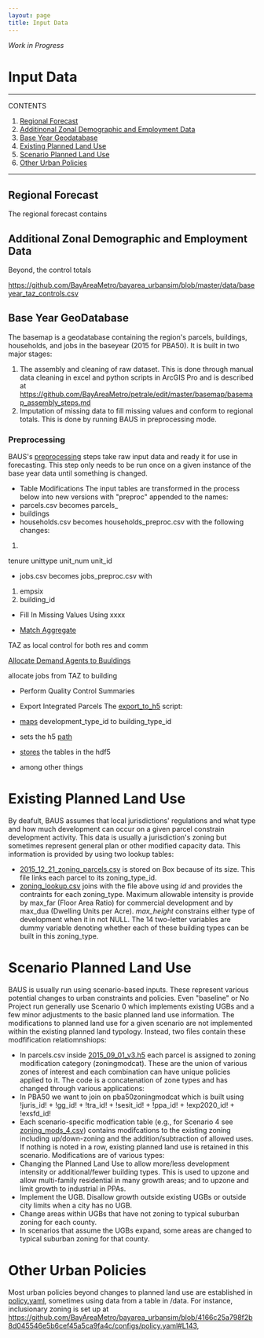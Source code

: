 ```yaml
---
layout: page
title: Input Data
---
```


*Work in Progress*

# Input Data

---
CONTENTS

1. [Regional Forecast](#regional-forecast)
2. [Additinonal Zonal Demographic and Employment Data](#additional-zonal-demographic-and-employment-data)
3. [Base Year Geodatabase](#base-year-geodatabase) 
4. [Existing Planned Land Use](#existing-planned-land-use)
5. [Scenario Planned Land Use](#scenario-planned-land-use)
6. [Other Urban Policies](#other-urban-policies)

---
## Regional Forecast
The regional forecast contains 

## Additional Zonal Demographic and Employment Data
Beyond, the control totals

https://github.com/BayAreaMetro/bayarea_urbansim/blob/master/data/baseyear_taz_controls.csv

## Base Year GeoDatabase
The basemap is a geodatabase containing the region's parcels, buildings, households, and jobs in the baseyear (2015 for PBA50). It is built in two major stages:
1. The assembly and cleaning of raw dataset. This is done through manual data cleaning in excel and python scripts in ArcGIS Pro and is described at https://github.com/BayAreaMetro/petrale/edit/master/basemap/basemap_assembly_steps.md
2. Imputation of missing data to fill missing values and conform to regional totals. This is done by running BAUS in preprocessing mode.

### Preprocessing
BAUS's [preprocessing](https://github.com/BayAreaMetro/bayarea_urbansim/blob/master/baus/preprocessing.py) steps take raw input data and ready it for use in forecasting. This step only needs to be run once on a given instance of the base year data until something is changed. 


* Table Modifications
The input tables are transformed in the process below into new versions with "preproc" appended to the names:
* parcels.csv becomes parcels_
* buildings
* households.csv becomes households_preproc.csv with the following changes:
1. 

tenure
unittype
unit_num
unit_id
* jobs.csv becomes jobs_preproc.csv with 
1. empsix 
2. building_id



* Fill In Missing Values Using xxxx







* [Match Aggregate]((https://github.com/MetropolitanTransportationCommission/bayarea_urbansim/blob/master/data_regeneration/match_aggregate.py))

TAZ as local control for both res and comm

 [Allocate Demand Agents to Buuldings](https://github.com/MetropolitanTransportationCommission/bayarea_urbansim/blob/master/data_regeneration/demand_agent_allocation.py)

allocate jobs from TAZ to building




* Perform Quality Control Summaries

* Export Integrated Parcels
The [export_to_h5](https://github.com/MetropolitanTransportationCommission/bayarea_urbansim/blob/master/data_regeneration/export_to_h5.py) script:

* [maps](https://github.com/MetropolitanTransportationCommission/bayarea_urbansim/blob/master/data_regeneration/export_to_h5.py#L15-L31) development_type_id to building_type_id

* sets the h5 [path](https://github.com/MetropolitanTransportationCommission/bayarea_urbansim/blob/master/data_regeneration/export_to_h5.py#L13)

* [stores](https://github.com/MetropolitanTransportationCommission/bayarea_urbansim/blob/master/data_regeneration/export_to_h5.py#L60-L67) the tables in the hdf5

* among other things 



# Existing Planned Land Use
By deafult, BAUS assumes that local jurisdictions' regulations and what type and how much development can occur on a given parcel constrain development activity. This data is usually a jurisdiction's zoning but sometimes represent general plan or other modified capacity data. This information is provided by using two lookup tables:
* [2015_12_21_zoning_parcels.csv](https://mtcdrive.box.com/s/ir65mdbytf2lpjx8i41j7lpxqm4r1ujm) is stored on Box because of its size. This file links each parcel to its zoning_type_id.
* [zoning_lookup.csv](https://github.com/BayAreaMetro/bayarea_urbansim/blob/master/data/zoning_lookup.csv) joins with the file above using _id_ and provides the contraints for each zoning_type. Maximum allowable intensity is provide by max_far (Floor Area Ratio) for commercial development and by max_dua (Dwelling Units per Acre). _max_height_ constrains either type of development when it in not NULL. The 14 two-letter variables are dummy variable denoting whether each of these building types can be built in this zoning_type.

# Scenario Planned Land Use
BAUS is usually run using scenario-based inputs. These represent various potential changes to urban constraints and policies. Even "baseline" or No Project run generally use Scenario 0 which implements existing UGBs and a few minor adjustments to the basic planned land use information. The modifications to planned land use for a given scenario are not implemented within the existing planned land typology. Instead, two files contain these modfification relatiomnshiops:
* In parcels.csv inside [2015_09_01_v3.h5](https://mtcdrive.box.com/s/bo4u2dd6ed7k5bpwl2gnfc36lrxop791) each parcel is assigned to zoning modification category (zoningmodcat). These are the union of various zones of interest and each combination can have unique policies applied to it. The code is a concatenation of zone types and has changed through various applications:
 * In PBA50 we want to join on pba50zoningmodcat which is built using !juris_id! + !gg_id! + !tra_id! + !sesit_id! + !ppa_id! + !exp2020_id! + !exsfd_id!
* Each scenario-specific modfication table (e.g., for Scenario 4 see [zoning_mods_4.csv](https://github.com/BayAreaMetro/bayarea_urbansim/blob/master/data/zoning_mods_4.csv)) contains modifcations to the existing zoning including up/down-zoning and the addition/subtraction of allowed uses. If nothing is noted in a row, existing planned land use is retained in this scenario. Modifications are of various types:
* Changing the Planned Land Use to allow more/less development intensity or additional/fewer building types. This is used to upzone and allow multi-family residential in many growth areas; and to upzone and limit growth to industrial in PPAs.
* Implement the UGB. Disallow growth outside existing UGBs or outside city limits when a city has no UGB.
* Change areas within UGBs that have not zoning to typical suburban zoning for each county.
* In scenarios that assume the UGBs expand, some areas are changed to typical suburban zoning for that county.





# Other Urban Policies
Most urban policies beyond changes to planned land use are established in [policy.yaml](https://github.com/BayAreaMetro/bayarea_urbansim/blob/master/configs/policy.yaml), sometimes using data from a table in /data. For instance, inclusionary zoning is set up at https://github.com/BayAreaMetro/bayarea_urbansim/blob/4166c25a798f2b8d045546e5b6cef45a5ca9fa4c/configs/policy.yaml#L143,
